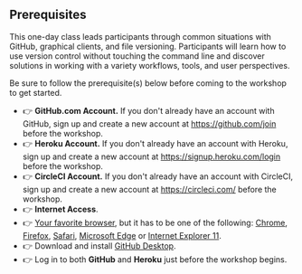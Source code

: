## Prerequisites

This one-day class leads participants through common situations with GitHub, graphical clients, and file versioning. Participants will learn how to use version control without touching the command line and discover solutions in working with a variety workflows, tools, and user perspectives.

Be sure to follow the prerequisite(s) below before coming to the workshop to get started.

- :point_right: **GitHub.com Account.** If you don't already have an account with GitHub, sign up and create a new account at https://github.com/join before the workshop.
- :point_right: **Heroku Account.** If you don't already have an account with Heroku, sign up and create a new account at https://signup.heroku.com/login before the workshop.
- :point_right: **CircleCI Account.** If you don't already have an account with CircleCI, sign up and create a new account at https://circleci.com/ before the workshop.
- :point_right: **Internet Access**.
- :point_right: [Your favorite browser](https://help.github.com/articles/supported-browsers/), but it has to be one of the following: [Chrome](https://www.google.com/chrome/), [Firefox](http://www.mozilla.org/firefox/), [Safari](http://www.apple.com/safari/), [Microsoft Edge](http://www.browserfordoing.com/) or [Internet Explorer 11](http://ie.microsoft.com/).
- :point_right: Download and install [GitHub Desktop](https://desktop.github.com/).
- :point_right: Log in to both **GitHub** and **Heroku** just before the workshop begins.
